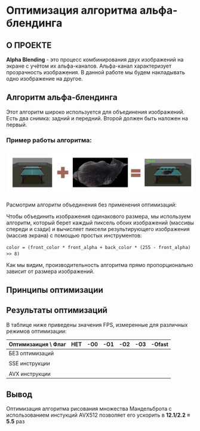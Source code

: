 # Оптимизация алгоритма альфа-блендинга
## О ПРОЕКТЕ

**Alpha Blending** - это процесс комбинирования двух изображений на экране с учётом их альфа-каналов. Альфа-канал характеризует прозрачность изображения. В данной работе мы будем накладывать одно изображение на другое.

## Алгоритм альфа-блендинга

Этот алгоритм широко используется для объединения изображений. Есть два снимка: задний и передний. Второй должен быть наложен на первый. 

### Пример работы алгоритма:
![Rezult](readme_files/AlphaBlendingPicture.png)

Расмотрим алгоритм объединения без применения оптимизаций:


Чтобы объединить изображения одинакового размера, мы используем алгоритм, который берет каждый пиксель обоих изображений (массивы спереди и сзади) и вычисляет пиксели результирующего изображения (массив экрана) с помощью простых инструментов:

``color = (front_color * front_alpha + back_color * (255 - front_alpha) >> 8)``

Как мы видим, производительность алгоритма прямо пропорционально зависит от размера изображений.

## Принципы оптимизации

## Результаты оптимизаций

В таблице ниже приведены значения FPS, измеренные для различных режимов оптимизации:

|Оптимизаиция \ Флаг|НЕТ |-O0 |-O1 |-O2 |-O3 |-Ofast |
|:------------------|:--:|:--:|:--:|:--:|:--:|:-----:|
|БЕЗ оптимизаций    | | | | | |    |
|                   |    |    |    |    |    |       |
|SSE инструкции     | | | | | |    |
|                   |    |    |    |    |    |       |
|AVX инструкции     | | | | | |    |

## Вывод
Оптимизация алгоритма рисования множества Мандельброта с использованием инстукций AVX512 позволяет его ускорить в **12.1/2.2 = 5.5** раз

